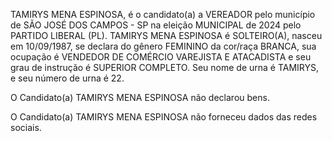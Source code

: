 TAMIRYS MENA ESPINOSA, é o candidato(a) a VEREADOR pelo município de SÃO JOSÉ DOS CAMPOS - SP na eleição MUNICIPAL de 2024 pelo PARTIDO LIBERAL (PL). TAMIRYS MENA ESPINOSA é SOLTEIRO(A), nasceu em 10/09/1987, se declara do gênero FEMININO da cor/raça BRANCA, sua ocupação é VENDEDOR DE COMÉRCIO VAREJISTA E ATACADISTA e seu grau de instrução é SUPERIOR COMPLETO. Seu nome de urna é TAMIRYS, e seu número de urna é 22.

O Candidato(a) TAMIRYS MENA ESPINOSA não declarou bens.


O Candidato(a) TAMIRYS MENA ESPINOSA não forneceu dados das redes sociais.